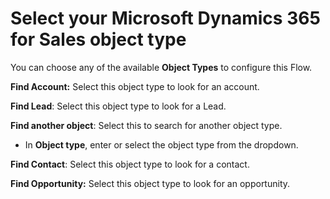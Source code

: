 # Select your Microsoft Dynamics 365 for Sales object type

You can choose any of the available **Object Types** to configure this Flow.

**Find Account:** Select this object type to look for an account.&#x20;

**Find Lead**: Select this object type to look for a Lead.

**Find another object**: Select this to search for another object type.

* In **Object type**, enter or select the object type from the dropdown.&#x20;

**Find Contact**: Select this object type to look for a contact.

**Find Opportunity:** Select this object type to look for an opportunity.
